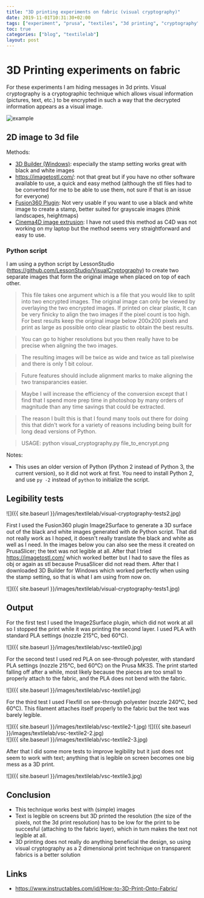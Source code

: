 ```yaml
---
title: "3D printing experiments on fabric (visual cryptography)"
date: 2019-11-01T10:31:30+02:00
tags: ["experiment", "prusa", "textiles", "3d printing", "cryptography"]
toc: true
categories: ["blog", "textilelab"]
layout: post
---
```


# 3D Printing experiments on fabric
For these experiments I am hiding messages in 3d prints. Visual cryptography is a cryptographic technique which allows visual information (pictures, text, etc.) to be encrypted in such a way that the decrypted information appears as a visual image. 

![example](https://upload.wikimedia.org/wikipedia/commons/0/0e/Visual_crypto_animation_demo.gif)

## 2D image to 3d file
Methods:
- [3D Builder (Windows)](https://www.microsoft.com/en-us/p/3d-builder/9wzdncrfj3t6?source=lp&activetab=pivot:overviewtab): especially the stamp setting works great with black and white images
- <https://imagetostl.com/>: not that great but if you have no other software available to use, a quick and easy method (although the stl files had to be converted for me to be able to use them, not sure if that is an issue for everyone)
- [Fusion360 Plugin](https://github.com/hanskellner/Fusion360Image2Surface): Not very usable if you want to use a black and white image to create a stamp, better suited for grayscale images (think landscapes, heightmaps)
- [Cinema4D image extrusion](https://www.motiontutorials.net/blog-tutorials/cinema4d-logo-extrusion-from-photo): I have not used this method as C4D was not working on my laptop but the method seems very straightforward and easy to use.

### Python script
I am using a python script by LessonStudio (<https://github.com/LessonStudio/VisualCryptography>) to create two separate images that form the original image when placed on top of each other.

>This file takes one argument which is a file that you would like to split into two encrypted images. The original image can only be viewed by overlaying the two encrypted images. If printed on clear plastic, It can be very finicky to align the two images if the pixel count is too high. For best results keep the original image below 200x200 pixels and print as large as possible onto clear plastic to obtain the best results.

>You can go to higher resolutions but you then really have to be precise when aligning the two images.

>The resulting images will be twice as wide and twice as tall pixelwise and there is only 1 bit colour.

>Future features should include alignment marks to make aligning the two transparancies easier.

>Maybe I will increase the efficiency of the conversion except that I find that I spend more prep time in photoshop by many orders of magnitude than any time savings that could be extracted.

>The reason I built this is that I found many tools out there for doing this that didn't work for a variety of reasons including being built for long dead versions of Python.

>USAGE: python visual_cryptography.py file_to_encrypt.png

Notes: 
- This uses an older version of Python (Python 2 instead of Python 3, the current version), so it did not work at first. You need to install Python 2, and use ```py -2``` instead of ```python``` to initialize the script.

## Legibility tests 

![]({{ site.baseurl }}/images/textilelab/visual-cryptography-tests2.jpg)

First I used the Fusion360 plugin Image2Surface to generate a 3D surface out of the black and white images generated with de Python script. That did not really work as I hoped, it doesn't really translate the black and white as well as I need. In the images below you can also see the mess it created on PrusaSlicer; the text was not legible at all. After that I tried <https://imagetostl.com/> which worked better but I had to save the files as obj or again as stl because PrusaSlicer did not read them. After that I downloaded 3D Builder for Windows which worked perfectly when using the stamp setting, so that is what I am using from now on. 

![]({{ site.baseurl }}/images/textilelab/visual-cryptography-tests1.jpg)

## Output
For the first test I used the Image2Surface plugin, which did not work at all so I stopped the print while it was printing the second layer. I used PLA with standard PLA settings (nozzle 215°C, bed 60°C). 

![]({{ site.baseurl }}/images/textilelab/vsc-textile0.jpg)

For the second test I used red PLA on see-through polyester, with standard PLA settings (nozzle 215°C, bed 60°C) on the Prusa MK3S. The print started falling off after a while, most likely because the pieces are too small to properly attach to the fabric, and the PLA does not bend with the fabric.

![]({{ site.baseurl }}/images/textilelab/vsc-textile1.jpg)

For the third test I used Flexfill on see-through polyester (nozzle 240°C, bed 60°C). This filament attaches itself properly to the fabric but the text was barely legible.

<div markdown="1" class="row-2">
![]({{ site.baseurl }}/images/textilelab/vsc-textile2-1.jpg)
![]({{ site.baseurl }}/images/textilelab/vsc-textile2-2.jpg)
</div>
![]({{ site.baseurl }}/images/textilelab/vsc-textile2-3.jpg)

After that I did some more tests to improve legibility but it just does not seem to work with text; anything that is legible on screen becomes one big mess as a 3D print.

![]({{ site.baseurl }}/images/textilelab/vsc-textile3.jpg)

## Conclusion
- This technique works best with (simple) images
- Text is legible on screens but 3D printed the resolution (the size of the pixels, not the 3d print resolution) has to be low for the print to be succesful (attaching to the fabric layer), which in turn makes the text not legible at all. 
- 3D printing does not really do anything beneficial the design, so using visual cryptography as a 2 dimensional print technique on transparent fabrics is a better solution

## Links
- <https://www.instructables.com/id/How-to-3D-Print-Onto-Fabric/>

